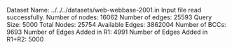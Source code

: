 Dataset Name: ../../../datasets/web-webbase-2001.in
Input file read successfully.
Number of nodes: 16062
Number of edges: 25593
Query Size: 5000
Total Nodes: 25754
Available Edges: 3862004
Number of BCCs: 9693
Number of Edges Added in R1: 4991
Number of Edges Added in R1+R2: 5000
